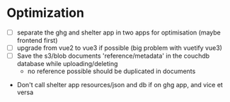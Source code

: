 # Optimization
- [ ] separate the ghg and shelter app in two apps for optimisation (maybe frontend first)
- [ ] upgrade from vue2 to vue3 if possible (big problem with vuetify vue3)
- [ ] Save the s3/blob documents 'reference/metadata' in the couchdb database while uploading/deleting
  - no reference possible should be duplicated in documents
- Don't call shelter app resources/json and db if on ghg app, and vice et versa
